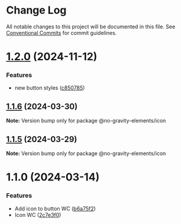 # Change Log

All notable changes to this project will be documented in this file.
See [Conventional Commits](https://conventionalcommits.org) for commit guidelines.

# [1.2.0](https://github.com/no-gravity-company/no-gravity-elements/compare/@no-gravity-elements/icon@1.1.6...@no-gravity-elements/icon@1.2.0) (2024-11-12)

### Features

- new button styles ([c850785](https://github.com/no-gravity-company/no-gravity-elements/commit/c850785418de3a4f9ca393c75260ed407061314a))

## [1.1.6](https://github.com/no-gravity-company/no-gravity-elements/compare/@no-gravity-elements/icon@1.1.5...@no-gravity-elements/icon@1.1.6) (2024-03-30)

**Note:** Version bump only for package @no-gravity-elements/icon

## [1.1.5](https://github.com/no-gravity-company/no-gravity-elements/compare/@no-gravity-elements/icon@1.1.0...@no-gravity-elements/icon@1.1.5) (2024-03-29)

**Note:** Version bump only for package @no-gravity-elements/icon

# 1.1.0 (2024-03-14)

### Features

- Add icon to button WC ([b6a75f2](https://github.com/no-gravity-company/no-gravity-elements/commit/b6a75f2d6d07caf3ec001b14ad9cc38d79b2274a))
- Icon WC ([2c7e3f0](https://github.com/no-gravity-company/no-gravity-elements/commit/2c7e3f0685bab7182cbb76a14e1108d80c4ded93))
